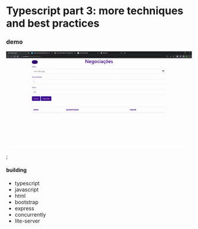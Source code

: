 # Typescript part 3: more techniques and best practices

### demo
![demo](./assets/typescript-part-3.gif);

#### building 
- typescript
- javascript
- html 
- bootstrap
- express
- concurrently
- lite-server